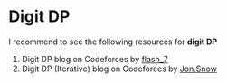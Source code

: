 # Digit DP

I recommend to see the following resources for **digit DP**

1. Digit DP blog on Codeforces by [flash_7](https://codeforces.com/blog/entry/53960)
2. Digit DP (Iterative) blog on Codeforces by [Jon.Snow](https://codeforces.com/blog/entry/77096)
